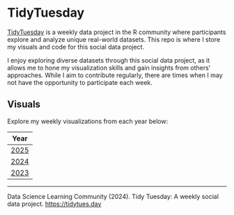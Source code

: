 # TidyTuesday

[TidyTuesday](https://tidytues.day) is a weekly data project in the R community where participants explore and analyze unique real-world datasets. This repo is where I store my visuals and code for this social data project.

I enjoy exploring diverse datasets through this social data project, as it allows me to hone my visualization skills and gain insights from others' approaches. While I aim to contribute regularly, there are times when I may not have the opportunity to participate each week.

## Visuals

Explore my weekly visualizations from each year below:

| Year                   |
|------------------------|
| [2025](2025/README.md) |
| [2024](2024/README.md) |
| [2023](2023/README.md) |

------------------------------------------------------------------------

Data Science Learning Community (2024). Tidy Tuesday: A weekly social data project. <https://tidytues.day>
